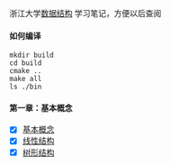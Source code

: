 浙江大学[数据结构](https://www.icourse163.org/course/ZJU-93001 "数据结构")
学习笔记，方便以后查阅

#### 如何编译
```
mkdir build
cd build
cmake ..
make all
ls ./bin
```

#### 第一章：基本概念
- [x] [基本概念](./init/Concept.md)
- [x] [线性结构](./linear_struct/Linear.md)
- [x] [树形结构](./tree/Tree.md)